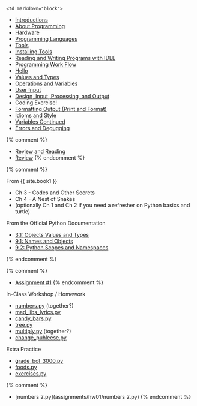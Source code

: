 	<td markdown="block">
* [Introductions](slides/01/intro.html)
* [About Programming](slides/01/about-programming.html)
* [Hardware](slides/01/computers-storage.html)
* [Programming Languages](slides/01/programming-languages.html)
* [Tools](slides/01/tools.html)
* [Installing Tools](slides/01/installing-tools.html)
* [Reading and Writing Programs with IDLE](slides/01/reading-writing-programs.html)
* [Programming Work Flow](slides/01/programming-workflow.html)
* [Hello](slides/01/hello.html) 
* [Values and Types](slides/01/values-and-types.html)
* [Operations and Variables](slides/01/operations-and-variables.html)
* [User Input](slides/01/user-input.html)
* [Design, Input, Processing, and Output](slides/01/design-input-output.html)
* Coding Exercise!
* [Formatting Output (Print and Format)](slides/01/formatting.html)
* [Idioms and Style](slides/01/idioms-style.html)
* [Variables Continued](slides/01/variables.html)
* [Errors and Degugging](slides/01/debugging.html)

{% comment %}
* [Review and Reading](slides/01/review-and-assignments.html)
* [Review](slides/02/review.html)
{% endcomment %}


<!--
* [First Java Program](slides/01/first-java.html)
-->
</td>
{% comment %}
	<td markdown="block">

From {{ site.book1 }}

* Ch 3 - Codes and Other Secrets
* Ch 4 - A Nest of Snakes
* (optionally Ch 1 and Ch 2 if you need a refresher on Python basics and turtle)

From the Official Python Documentation

* [3.1: Objects Values and Types](https://docs.python.org/3.5/reference/datamodel.html#objects-values-and-types)
* [9.1: Names and Objects](https://docs.python.org/3/tutorial/classes.html#a-word-about-names-and-objects)
* [9.2: Python Scopes and Namespaces](https://docs.python.org/3/tutorial/classes.html#python-scopes-and-namespaces)
</td>
{% endcomment %}
	<td markdown="block">


{% comment %}
* [Assignment #1](assignments/hw01.html)
{% endcomment %}


In-Class Workshop / Homework

* [numbers.py](assignments/hw01/numbers.py) (together?)
* [mad_libs_lyrics.py](assignments/hw01/mad_libs_lyrics.py)
* [candy_bars.py](assignments/hw01/candy_bars.py)
* [tree.py](assignments/hw01/tree.py)
* [multiply.py](assignments/hw01/multiply.py) (together?)
* [change_puhleese.py](assignments/hw01/change_puhleese.py)

Extra Practice 

* [grade_bot_3000.py](assignments/hw01/grade_bot_3000.py)
* [foods.py](assignments/hw01/foods.py)
* [exercises.py](assignments/hw01/exercises.py)

{% comment %}
* [numbers 2.py](assignments/hw01/numbers 2.py)
{% endcomment %}
</td>
